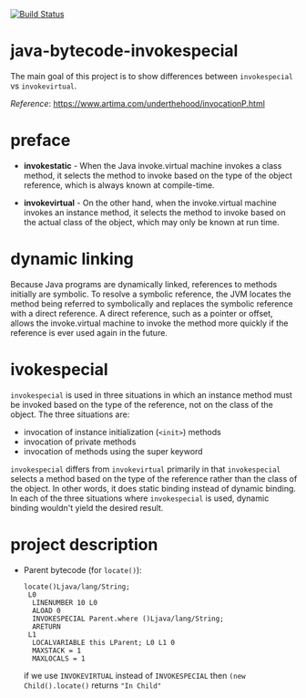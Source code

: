 [![Build Status](https://travis-ci.com/PolomskiBartlomiej/java-bytecode-invokespecial.svg?branch=master)](https://travis-ci.com/PolomskiBartlomiej/java-bytecode-invokespecial)

# java-bytecode-invokespecial
The main goal of this project is to show differences between 
`invokespecial` vs `invokevirtual`.

_Reference_: https://www.artima.com/underthehood/invocationP.html

# preface
* **invokestatic** - When the Java invoke.virtual machine invokes a class 
method, it selects the method to invoke based on the type of the 
object reference, which is always known at compile-time.

* **invokevirtual** - On the other hand, when the invoke.virtual machine 
invokes an instance method, it selects the method to invoke based 
on the actual class of the object, which may only be known at run time.

# dynamic linking
Because Java programs are dynamically linked, references to methods 
initially are symbolic. To resolve a symbolic reference, the JVM 
locates the method being referred to symbolically and replaces the 
symbolic reference with a direct reference. A direct reference, 
such as a pointer or offset, allows the invoke.virtual machine to invoke 
the method more quickly if the reference is ever used again in the 
future.

# ivokespecial
`invokespecial` is used in three situations in which an instance method 
must be invoked based on the type of the reference, not on the class 
of the object. The three situations are:

* invocation of instance initialization (`<init>`) methods
* invocation of private methods
* invocation of methods using the super keyword

`invokespecial` differs from `invokevirtual` primarily in that 
`invokespecial` selects a method based on the type of the reference 
rather than the class of the object. In other words, it does static 
binding instead of dynamic binding. In each of the three situations 
where `invokespecial` is used, dynamic binding wouldn't yield the 
desired result.

# project description   
* Parent bytecode (for `locate()`):
    ```
    locate()Ljava/lang/String;
     L0
      LINENUMBER 10 L0
      ALOAD 0
      INVOKESPECIAL Parent.where ()Ljava/lang/String;
      ARETURN
     L1
      LOCALVARIABLE this LParent; L0 L1 0
      MAXSTACK = 1
      MAXLOCALS = 1  
    ```
    if we use `INVOKEVIRTUAL` instead of `INVOKESPECIAL` then
    `(new Child().locate()` returns `"In Child"`